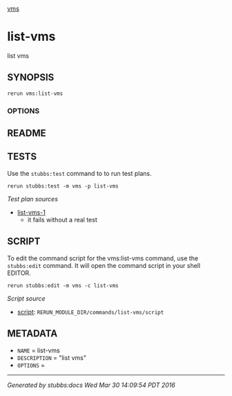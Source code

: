 [vms](../../index.html)
# list-vms 

list vms

## SYNOPSIS

    rerun vms:list-vms 

### OPTIONS



## README



## TESTS

Use the `stubbs:test` command to to run test plans.

    rerun stubbs:test -m vms -p list-vms

*Test plan sources*

* [list-vms-1](../../tests/list-vms-1.html)
  * it fails without a real test

## SCRIPT

To edit the command script for the vms:list-vms command, 
use the `stubbs:edit`
command. It will open the command script in your shell EDITOR.

    rerun stubbs:edit -m vms -c list-vms

*Script source*

* [script](script.html): `RERUN_MODULE_DIR/commands/list-vms/script`

## METADATA

* `NAME` = list-vms
* `DESCRIPTION` = "list vms"
* `OPTIONS` = 

----

*Generated by stubbs:docs Wed Mar 30 14:09:54 PDT 2016*


